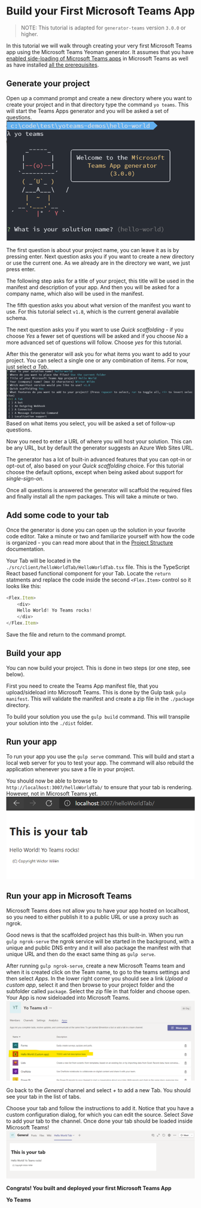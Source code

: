 # Build your First Microsoft Teams App

> NOTE: This tutorial is adapted for `generator-teams` version `3.0.0` or higher.

In this tutorial we will walk through creating your very first Microsoft Teams app using the Microsoft Teams Yeoman generator. It assumes that you have [enabled side-loading of Microsoft Teams apps](../setup-tenant) in Microsoft Teams as well as have installed [all the prerequisites](../setup-machine).

## Generate your project

Open up a command prompt and create a new directory where you want to create your project and in that directory type the command `yo teams`. This will start the Teams Apps generator and you will be asked a set of questions.
![yo teams](../images/teams-first-app-1.png)

The first question is about your project name, you can leave it as is by pressing enter. Next question asks you if you want to create a new directory or use the current one. As we already are in the directory we want, we just press enter.

The following step asks for a title of your project, this title will be used in the manifest and description of your app. And then you will be asked for a company name, which also will be used in the manifest.

The fifth question asks you about what version of the manifest you want to use. For this tutorial select `v1.8`, which is the current general available schema.

The next question asks you if you want to use *Quick scaffolding* - if you choose *Yes* a fewer set of questions will be asked and if you choose *No* a more advanced set of questions will follow. Choose *yes* for this tutorial.

After this the generator will ask you for what items you want to add to your project. You can select a single one or any combination of items. For now, just select *a Tab*.
![item selection](../images/teams-first-app-2.png)
Based on what items you select, you will be asked a set of follow-up questions.

Now you need to enter a URL of where you will host your solution. This can be any URL, but by default the generator suggests an Azure Web Sites URL.

The generator has a lot of built-in advanced features that you can opt-in or opt-out of, also based on your *Quick scaffolding* choice. For this tutorial choose the default options, except when being asked about support for *single-sign-on*.

Once all questions is answered the generator will scaffold the required files and finally install all the npm packages. This will take a minute or two.

## Add some code to your tab

Once the generator is done you can open up the solution in your favorite code editor. Take a minute or two and familiarize yourself with how the code is organized - you can read more about that in the [Project Structure](../project-structure.md) documentation.

Your Tab will be located in the `./src/client/helloWorldTab/HelloWorldTab.tsx` file. This is the TypeScript React based functional component for your Tab. Locate the `return` statments and replace the code inside the second `<Flex.Item>` control so it looks like this:

``` TypeScript
<Flex.Item>
    <div>
    Hello World! Yo Teams rocks!
    </div>
</Flex.Item>
```

Save the file and return to the command prompt.

## Build your app

You can now build your project. This is done in two steps (or one step, see below).

First you need to create the Teams App manifest file, that you upload/sideload into Microsoft Teams. This is done by the Gulp task `gulp manifest`. This will validate the manifest and create a zip file in the `./package` directory.

To build your solution you use the `gulp build` command. This will transpile your solution into the `./dist` folder.

## Run your app

To run your app you use the `gulp serve` command. This will build and start a local web server for you to test your app. The command will also rebuild the application whenever you save a file in your project.

You should now be able to browse to `http://localhost:3007/helloWorldTab/` to ensure that your tab is rendering. However, not in Microsoft Teams yet.
![](../images/teams-first-app-3.png)

## Run your app in Microsoft Teams

Microsoft Teams does not allow you to have your app hosted on localhost, so you need to either publish it to a public URL or use a proxy such as ngrok.

Good news is that the scaffolded project has this built-in. When you run `gulp ngrok-serve` the ngrok service will be started in the background, with a unique and public DNS entry and it will also package the manifest with that unique URL and then do the exact same thing as `gulp serve`.

After running `gulp ngrok-serve`, create a new Microsoft Teams team and when it is created click on the Team name, to go to the teams settings and then select *Apps*. In the lower right corner you should see a link *Upload a custom app*, select it and then browse to your project folder and the subfolder called `package`. Select the zip file in that folder and choose open. Your App is now sideloaded into Microsoft Teams.
![](../images/teams-first-app-4.png)

Go back to the *General* channel and select *+* to add a new Tab. You should see your tab in the list of tabs.

Choose your tab and follow the instructions to add it. Notice that you have a custom configuration dialog, for which you can edit the source. Select *Save* to add your tab to the channel. Once done your tab should be loaded inside Microsoft Teams!
![](../images/teams-first-app-5.png)

**Congrats! You built and deployed your first Microsoft Teams App**

**Yo Teams**
